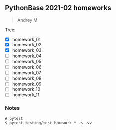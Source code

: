 ## PythonBase 2021-02 homeworks

> Andrey M

Tree:

- [X] homework_01
- [X] homework_02
- [X] homework_03
- [ ] homework_04
- [ ] homework_05
- [ ] homework_06
- [ ] homework_07
- [ ] homework_08
- [ ] homework_09
- [ ] homework_10
- [ ] homework_11

### Notes

    # pytest
    $ pytest testing/test_homework_* -s -vv